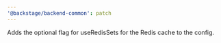 ```yaml
---
'@backstage/backend-common': patch
---
```


Adds the optional flag for useRedisSets for the Redis cache to the config.
